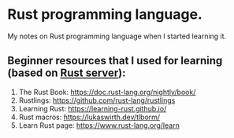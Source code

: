 # Rust programming language.
My notes on Rust programming language when I started learning it.
## Beginner resources that I used for learning (based on [Rust server](discord.gg/rust-lang-community)):
1. The Rust Book: https://doc.rust-lang.org/nightly/book/
2. Rustlings: https://github.com/rust-lang/rustlings
3. Learning Rust: https://learning-rust.github.io/
4. Rust macros: https://lukaswirth.dev/tlborm/
5. Learn Rust page: https://www.rust-lang.org/learn

